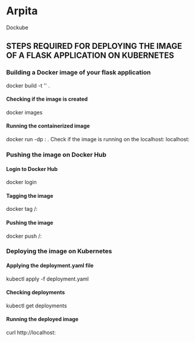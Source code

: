 # Arpita
Dockube

## STEPS REQUIRED FOR DEPLOYING THE IMAGE OF A FLASK APPLICATION ON KUBERNETES

### Building a Docker image of your flask application
docker build -t '<folder-name>' .
#### Checking if the image is created
docker images
#### Running the containerized image
docker run -dp <port-name>:<port-name> <image-name>. Check if the image is running on the localhost: localhost:<port-name>

### Pushing the image on Docker Hub
#### Login to Docker Hub
docker login
#### Tagging the image
docker tag <image-name> <dockerhub-username>/<repository-name>:<tag-name>
#### Pushing the image
docker push <dockerhub-username>/<repository-name>:<tag-name>
  
### Deploying the image on Kubernetes
#### Applying the deployment.yaml file
kubectl apply -f deployment.yaml
#### Checking deployments
kubectl get deployments
#### Running the deployed image
curl http://localhost:<port-name>
